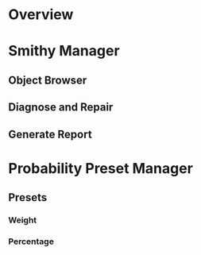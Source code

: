 # Overview

# Smithy Manager

## Object Browser

## Diagnose and Repair

## Generate Report

# Probability Preset Manager

## Presets

### Weight

### Percentage
